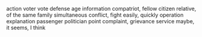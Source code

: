action
voter
vote
defense
age
information
compatriot, fellow citizen
relative, of the same family
simultaneous
conflict, fight
easily, quickly
operation
explanation
passenger
politician
point
complaint, grievance
service
maybe, it seems, I think

